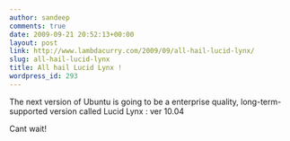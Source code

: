 ```yaml
---
author: sandeep
comments: true
date: 2009-09-21 20:52:13+00:00
layout: post
link: http://www.lambdacurry.com/2009/09/all-hail-lucid-lynx/
slug: all-hail-lucid-lynx
title: All hail Lucid Lynx !
wordpress_id: 293
---
```


The next version of Ubuntu is going to be a enterprise quality, long-term-supported version called Lucid Lynx : ver 10.04

Cant wait!
